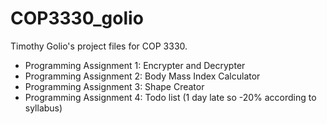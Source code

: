 # COP3330_golio
Timothy Golio's project files for COP 3330.
- Programming Assignment 1: Encrypter and Decrypter
- Programming Assignment 2: Body Mass Index Calculator
- Programming Assignment 3: Shape Creator
- Programming Assignment 4: Todo list (1 day late so -20% according to syllabus)
